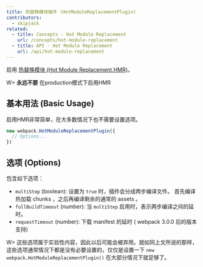 ```yaml
---
title: 热替换模块插件 (HotModuleReplacementPlugin)
contributors:
  - skipjack
related:
  - title: Concepts - Hot Module Replacement
    url: /concepts/hot-module-replacement
  - title: API - Hot Module Replacement
    url: /api/hot-module-replacement
---
```


启用 [热替换模块 (Hot Module Replacement,HMR)](/concepts/hot-module-replacement)。

W> __永远不要__ 在production模式下启用HMR


## 基本用法 (Basic Usage)

启用HMR非常简单，在大多数情况下也不需要设置选项。

``` javascript
new webpack.HotModuleReplacementPlugin({
  // Options...
})
```


## 选项 (Options)

包含如下选项：

- `multiStep` (boolean): 设置为 `true` 时，插件会分成两步编译文件。 首先编译热加载 chunks ，之后再编译剩余的通常的 assets 。
- `fullBuildTimeout` (number): 当 `multiStep` 启用时，表示两步编译之间的延时。
- `requestTimeout` (number): 下载 manifest 的延时 ( webpack 3.0.0 后的版本支持)

W> 这些选项属于实验性内容，因此以后可能会被弃用。就如同上文所说的那样，这些选项通常情况下都是没有必要设置的，仅仅是设置一下 `new webpack.HotModuleReplacementPlugin()` 在大部分情况下就足够了。
